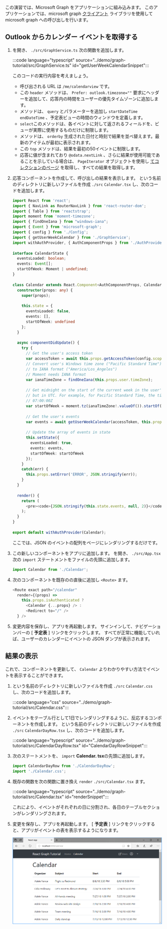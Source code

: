 <!-- markdownlint-disable MD002 MD041 -->

この演習では、Microsoft Graph をアプリケーションに組み込みます。 このアプリケーションでは、microsoft graph [クライアント](https://github.com/microsoftgraph/msgraph-sdk-javascript) ライブラリを使用して microsoft graph への呼び出しを行います。

## <a name="get-calendar-events-from-outlook"></a>Outlook からカレンダー イベントを取得する

1. を開き、 `./src/GraphService.ts` 次の関数を追加します。

    :::code language="typescript" source="../demo/graph-tutorial/src/GraphService.ts" id="getUserWeekCalendarSnippet":::

    このコードの実行内容を考えましょう。

    - 呼び出される URL は `/me/calendarview` です。
    - この `header` メソッドは、 `Prefer: outlook.timezone=""` 要求にヘッダーを追加して、応答内の時間をユーザーの優先タイムゾーンに追加します。
    - メソッドは、 `query` とパラメーターを追加し `startDateTime` `endDateTime` 、予定表ビューの時間のウィンドウを定義します。
    - `select`このメソッドは、各イベントに対して返されるフィールドを、ビューが実際に使用するものだけに制限します。
    - メソッドは、 `orderby` 生成された日付と時刻で結果を並べ替えます。最新のアイテムが最初に表示されます。
    - この `top` メソッドは、結果を最初の50イベントに制限します。
    - 応答に値が含まれており `@odata.nextLink` 、さらに結果が使用可能であることを示している場合は、 `PageIterator` オブジェクトを使用し [てコレクションのページ](https://docs.microsoft.com/graph/sdks/paging?tabs=typeScript) を取得し、すべての結果を取得します。

1. 応答コンポーネントを作成して、呼び出しの結果を表示します。 という名前のディレクトリに新しいファイルを作成 `./src` `Calendar.tsx` し、次のコードを追加します。

    ```typescript
    import React from 'react';
    import { NavLink as RouterNavLink } from 'react-router-dom';
    import { Table } from 'reactstrap';
    import moment from 'moment-timezone';
    import { findOneIana } from "windows-iana";
    import { Event } from 'microsoft-graph';
    import { config } from './Config';
    import { getUserWeekCalendar } from './GraphService';
    import withAuthProvider, { AuthComponentProps } from './AuthProvider';

    interface CalendarState {
      eventsLoaded: boolean;
      events: Event[];
      startOfWeek: Moment | undefined;
    }

    class Calendar extends React.Component<AuthComponentProps, CalendarState> {
      constructor(props: any) {
        super(props);

        this.state = {
          eventsLoaded: false,
          events: [],
          startOfWeek: undefined
        };
      }

      async componentDidUpdate() {
        try {
          // Get the user's access token
          var accessToken = await this.props.getAccessToken(config.scopes);
          // Convert user's Windows time zone ("Pacific Standard Time")
          // to IANA format ("America/Los_Angeles")
          // Moment needs IANA format
          var ianaTimeZone = findOneIana(this.props.user.timeZone);

          // Get midnight on the start of the current week in the user's timezone,
          // but in UTC. For example, for Pacific Standard Time, the time value would be
          // 07:00:00Z
          var startOfWeek = moment.tz(ianaTimeZone!.valueOf()).startOf('week').utc();

          // Get the user's events
          var events = await getUserWeekCalendar(accessToken, this.props.user.timeZone, startOfWeek);

          // Update the array of events in state
          this.setState({
            eventsLoaded: true,
            events: events,
            startOfWeek: startOfWeek
          });
        }
        catch(err) {
          this.props.setError('ERROR', JSON.stringify(err));
        }
      }

      render() {
        return (
          <pre><code>{JSON.stringify(this.state.events, null, 2)}</code></pre>
        );
      }
    }

    export default withAuthProvider(Calendar);
    ```

    ここでは、JSON のイベントの配列をページにレンダリングするだけです。

1. この新しいコンポーネントをアプリに追加します。 を開き、 `./src/App.tsx` 次の `import` ステートメントをファイルの先頭に追加します。

    ```typescript
    import Calendar from './Calendar';
    ```

1. 次のコンポーネントを既存のの直後に追加し `<Route>` ます。

    ```typescript
    <Route exact path="/calendar"
      render={(props) =>
        this.props.isAuthenticated ?
          <Calendar {...props} /> :
          <Redirect to="/" />
      } />
    ```

1. 変更内容を保存し、アプリを再起動します。 サインインして、ナビゲーションバーの [ **予定表** ] リンクをクリックします。 すべてが正常に機能していれば、ユーザーのカレンダーにイベントの JSON ダンプが表示されます。

## <a name="display-the-results"></a>結果の表示

これで、コンポーネントを更新して、 `Calendar` よりわかりやすい方法でイベントを表示することができます。

1. という名前のディレクトリに新しいファイルを作成 `./src` `Calendar.css` し、次のコードを追加します。

    :::code language="css" source="../demo/graph-tutorial/src/Calendar.css":::

1. イベントをテーブル行として1日でレンダリングするように、反応するコンポーネントを作成します。 という名前のディレクトリに新しいファイルを作成 `./src` `CalendarDayRow.tsx` し、次のコードを追加します。

    :::code language="typescript" source="../demo/graph-tutorial/src/CalendarDayRow.tsx" id="CalendarDayRowSnippet":::

1. 次のステートメントを、 `import` **Calendar. tsx**の先頭に追加します。

    ```typescript
    import CalendarDayRow from './CalendarDayRow';
    import './Calendar.css';
    ```

1. 既存の関数を次の関数に置き換え `render` `./src/Calendar.tsx` ます。

    :::code language="typescript" source="../demo/graph-tutorial/src/Calendar.tsx" id="renderSnippet":::

    これにより、イベントがそれぞれの日に分割され、各日のテーブルセクションがレンダリングされます。

1. 変更を保存し、アプリを再起動します。 [ **予定表** ] リンクをクリックすると、アプリがイベントの表を表示するようになります。

    ![イベント表のスクリーンショット](./images/add-msgraph-01.png)
